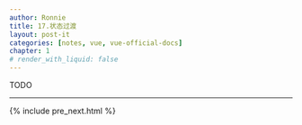 ```yaml
---
author: Ronnie
title: 17.状态过渡
layout: post-it
categories: [notes, vue, vue-official-docs]
chapter: 1
# render_with_liquid: false
---
```


TODO

---

{% include pre_next.html %}
